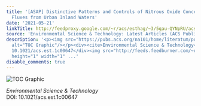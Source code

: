 ```yaml
---
title: '[ASAP] Distinctive Patterns and Controls of Nitrous Oxide Concentrations and
  Fluxes from Urban Inland Waters'
date: '2021-05-21'
linkTitle: http://feedproxy.google.com/~r/acs/esthag/~3/5qau-QYNpRU/acs.est.1c00647
source: 'Environmental Science & Technology: Latest Articles (ACS Publications)'
description: '<p><img src="https://pubs.acs.org/na101/home/literatum/publisher/achs/journals/content/esthag/0/esthag.ahead-of-print/acs.est.1c00647/20210521/images/medium/es1c00647_0009.gif"
  alt="TOC Graphic"/></p><div><cite>Environmental Science & Technology</cite></div><div>DOI:
  10.1021/acs.est.1c00647</div><img src="http://feeds.feedburner.com/~r/acs/esthag/~4/5qau-QYNpRU"
  height="1" width="1" ...'
disable_comments: true
---
```

<p><img src="https://pubs.acs.org/na101/home/literatum/publisher/achs/journals/content/esthag/0/esthag.ahead-of-print/acs.est.1c00647/20210521/images/medium/es1c00647_0009.gif" alt="TOC Graphic"/></p><div><cite>Environmental Science & Technology</cite></div><div>DOI: 10.1021/acs.est.1c00647</div><img src="http://feeds.feedburner.com/~r/acs/esthag/~4/5qau-QYNpRU" height="1" width="1" ...